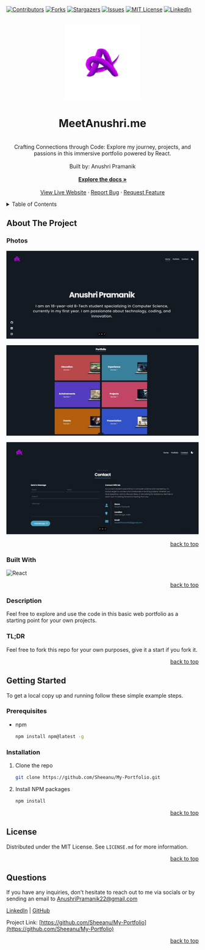 <a name="readme-top"></a>

  <!-- PROJECT SHIELDS -->

[![Contributors][contributors-shield]][contributors-url]
[![Forks][forks-shield]][forks-url]
[![Stargazers][stars-shield]][stars-url]
[![Issues][issues-shield]][issues-url]
[![MIT License][license-shield]][license-url]
[![LinkedIn][linkedin-shield]][linkedin-url]

  <!-- PROJECT LOGO -->

  <br />
  <div align="center">
    <a href="https://github.com/Sheeanu/My-Portfolio">
      <img src="src/images/logo.svg" alt="Logo" width="200" height="200">
    </a>
    <h1 align="center">MeetAnushri.me</h1>
    <p align="center">
    <br/>
Crafting Connections through Code: Explore my journey, projects, and passions in this immersive portfolio powered by React.<br/>
      <br/>
      Built by: Anushri Pramanik
      <br/>
      <br/>
      <a href="https://github.com/Sheeanu/My-Portfolio"><strong>Explore the docs »</strong></a>
      <br/>
      <br/>
      <a href="https://MeetAnushri.me">View Live Website</a>
      ·
      <a href="https://github.com/Sheeanu/My-Portfolio/issues">Report Bug</a>
      ·
      <a href="https://github.com/Sheeanu/My-Portfolio/issues">Request Feature</a>
    </p>
  </div>
  
  <!-- TABLE OF CONTENTS -->

  <details>
    <summary>Table of Contents</summary>
    <ol>
      <li>
        <a href="#about-the-project">About The Project</a>
        <ul>
          <li><a href="#photos">Photos</a></li>
          <li><a href="#built-with">Built With</a></li>
          <li><a href="#description">Description</a></li>
        </ul>
      </li>
      <li>
          <a href="#getting-started">Getting Started</a>
        <ul>
          <li><a href="#prerequisites">Prerequisites</a></li>
          <li><a href="#installation">Installation</a></li>
        </ul>
      </li>
      <li><a href="#license">License</a></li>
      <li><a href="#questions">Questions</a></li>
    </ol>
  </details>
  
  <!-- ABOUT THE PROJECT -->
  
  ## About The Project
  
  ### Photos
  
[![My React Portfolio Screen Shot][product-screenshot]](https://MeetAnushri.me/)

[![My React Portfolio Screen Shot][product-screenshot2]](https://MeetAnushri.me/)

[![My React Portfolio Screen Shot][product-screenshot3]](https://MeetAnushri.me/)

  <p align="right"><a href="#readme-top">back to top</a></p>
  
  ### Built With
  
  ![React](https://img.shields.io/badge/React-20232A?style=for-the-badge&logo=React&logoColor=61DAFB)

  <p align="right"><a href="#readme-top">back to top</a></p>
  
  ### Description
  
Feel free to explore and use the code in this basic web portfolio as a starting point for your own projects.

<h3>TL;DR</h3>
Feel free to fork this repo for your own purposes, give it a start if you fork it.

  <p align="right"><a href="#readme-top">back to top</a></p>

<!-- GETTING STARTED -->

## Getting Started

To get a local copy up and running follow these simple example steps.

### Prerequisites

- npm
  ```sh
  npm install npm@latest -g
  ```

### Installation

1. Clone the repo
   ```sh
   git clone https://github.com/Sheeanu/My-Portfolio.git
   ```
2. Install NPM packages
   ```sh
   npm install
   ```

  <p align="right"><a href="#readme-top">back to top</a></p>
  
 
  <!-- LICENSE -->

## License

Distributed under the MIT License. See `LICENSE.md` for more information.

  <p align="right"><a href="#readme-top">back to top</a></p>
  
  
<!-- QUESTIONS -->
  
## Questions

If you have any inquiries, don't hesitate to reach out to me via socials or by sending an email to <a href="mailto:AnushriPramanik22@gmail.com">AnushriPramanik22@gmail.com</a>

<a href="https://www.linkedin.com/in/anushri-pramanik/">LinkedIn</a> | <a href="https://github.com/Sheeanu/">GitHub</a>

Project Link: [https://github.com/Sheeanu/My-Portfolio](https://github.com/Sheeanu/My-Portfolio)

  <p align="right"><a href="#readme-top">back to top</a></p>
  
  <!-- MARKDOWN LINKS & IMAGES -->

[contributors-shield]: https://img.shields.io/github/contributors/Sheeanu/My-Portfolio.svg?style=for-the-badge
[contributors-url]: https://github.com/Sheeanu/My-Portfolio/graphs/contributors
[forks-shield]: https://img.shields.io/github/forks/Sheeanu/My-Portfolio.svg?style=for-the-badge
[forks-url]: https://github.com/Sheeanu/My-Portfolio/network/members
[stars-shield]: https://img.shields.io/github/stars/Sheeanu/My-Portfolio.svg?style=for-the-badge
[stars-url]: https://github.com/Sheeanu/My-Portfolio/stargazers
[issues-shield]: https://img.shields.io/github/issues/Sheeanu/My-Portfolio.svg?style=for-the-badge
[issues-url]: https://github.com/Sheeanu/My-Portfolio/issues
[license-shield]: https://img.shields.io/github/license/Sheeanu/My-Portfolio.svg?style=for-the-badge
[license-url]: https://github.com/Sheeanu/My-Portfolio/blob/main/LICENSE.md
[linkedin-shield]: https://img.shields.io/badge/-LinkedIn-black.svg?style=for-the-badge&logo=linkedin&colorB=555
[linkedin-url]: https://linkedin.com/in/Sheeanu

  <!-- UPDATE PLACEHOLDER IMAGES HERE -->

[product-screenshot]: src/images/screenshot.jpg
[product-screenshot2]: src/images/screenshot2.jpg
[product-screenshot3]: src/images/screenshot3.jpg
